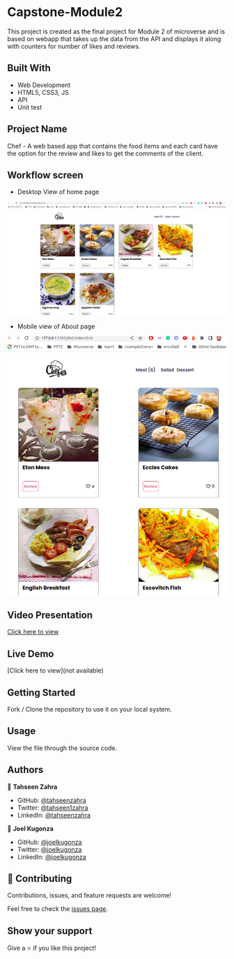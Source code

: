 # Capstone-Module2
This project is created as the final project for Module 2 of microverse and is based on webapp that takes up the data from the API and displays it along with counters for number of likes and reviews.

## Built With

- Web Development
- HTML5, CSS3, JS
- API
- Unit test

## Project Name

Chef - A web based app that contains the food items and each card have the option for the review and likes to get the comments of the client.

## Workflow screen

- Desktop View of home page

![screenshot](./src/images/chefweb.png)

- Mobile view of About page

![screenshot](./src/images/chefwebmobile.png)

## Video Presentation

[Click here to view]()

## Live Demo

[Click here to view](not available)

## Getting Started

Fork / Clone the repository to use it on your local system.

## Usage

View the file through the source code.

## Authors

👤 **Tahseen Zahra**

- GitHub: [@tahseenzahra](https://github.com/tahseenzahra)
- Twitter: [@tahseen1zahra](https://twitter.com/tahseen1zahra)
- LinkedIn: [@tahseenzahra](https://www.linkedin.com/in/tahseenzahra/)

👤 **Joel Kugonza**

- GitHub: [@joelkugonza](https://github.com/Joel-100)
- Twitter: [@joelkugonza](https://twitter.com/JoelKugonza)
- LinkedIn: [@joelkugonza](https://www.linkedin.com/in/joel-kugonza-879211190/)


## 🤝 Contributing

Contributions, issues, and feature requests are welcome!

Feel free to check the [issues page](https://github.com/tahseenzahra/Capstone-Module2/issues).

## Show your support

Give a ⭐️ if you like this project!